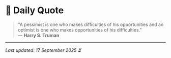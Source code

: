 # 📜 Daily Quote

> "A pessimist is one who makes difficulties of his opportunities and an optimist is one who makes opportunities of his difficulties."  
> — **Harry S. Truman**

---

_Last updated: 17 September 2025 ⏳_
